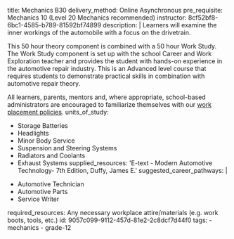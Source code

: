 title: Mechanics B30
delivery_method: Online Asynchronous
pre_requisite: Mechanics 10 (Level 20 Mechanics recommended)
instructor: 8cf52bf8-6bc1-4585-b789-81592bf74899
description: |
  Learners will examine the inner workings of the automobile with a focus on the drivetrain.
  
  This 50 hour theory component is combined with a 50 hour Work Study. The Work Study component is set up with the school Career and Work Exploration teacher and provides the student with hands-on experience in the automotive repair industry. This is an Advanced level course that requires students to demonstrate practical skills in combination with automotive repair theory.
  
  All learners, parents, mentors and, where appropriate, school-based administrators are encouraged to familiarize themselves with our <a href="/courses/paa-work-placement">work placement policies</a>.
units_of_study:
  - Storage Batteries
  - Headlights
  - Minor Body Service
  - Suspension and Steering Systems
  - Radiators and Coolants
  - Exhaust Systems
supplied_resources: 'E-text - Modern Automotive Technology- 7th Edition, Duffy, James E.'
suggested_career_pathways: |
  <ul>
  <li>Automotive Technician</li>
  <li>Automotive Parts</li>
  <li>Service Writer</li>
  </ul>
required_resources: Any necessary workplace attire/materials (e.g. work boots, tools, etc.)
id: 9057c099-9112-457d-81e2-2c8dcf7d44f0
tags:
  - mechanics
  - grade-12
